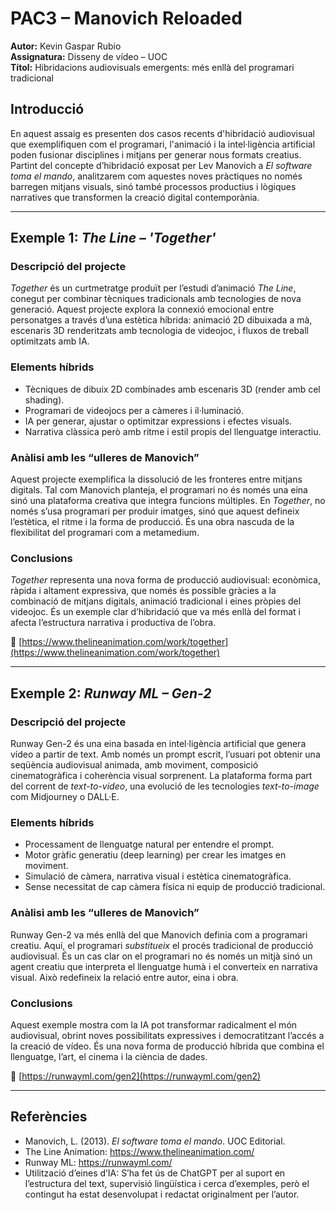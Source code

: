 # PAC3 – Manovich Reloaded

**Autor:** Kevin Gaspar Rubio  
**Assignatura:** Disseny de vídeo – UOC  
**Títol:** Hibridacions audiovisuals emergents: més enllà del programari tradicional  

## Introducció

En aquest assaig es presenten dos casos recents d'hibridació audiovisual que exemplifiquen com el programari, l'animació i la intel·ligència artificial poden fusionar disciplines i mitjans per generar nous formats creatius. Partint del concepte d’hibridació exposat per Lev Manovich a *El software toma el mando*, analitzarem com aquestes noves pràctiques no només barregen mitjans visuals, sinó també processos productius i lògiques narratives que transformen la creació digital contemporània.

---

## Exemple 1: *The Line – 'Together'*

### Descripció del projecte

*Together* és un curtmetratge produït per l’estudi d’animació *The Line*, conegut per combinar tècniques tradicionals amb tecnologies de nova generació. Aquest projecte explora la connexió emocional entre personatges a través d’una estètica híbrida: animació 2D dibuixada a mà, escenaris 3D renderitzats amb tecnologia de videojoc, i fluxos de treball optimitzats amb IA.

### Elements híbrids

- Tècniques de dibuix 2D combinades amb escenaris 3D (render amb cel shading).
- Programari de videojocs per a càmeres i il·luminació.
- IA per generar, ajustar o optimitzar expressions i efectes visuals.
- Narrativa clàssica però amb ritme i estil propis del llenguatge interactiu.

### Anàlisi amb les “ulleres de Manovich”

Aquest projecte exemplifica la dissolució de les fronteres entre mitjans digitals. Tal com Manovich planteja, el programari no és només una eina sinó una plataforma creativa que integra funcions múltiples. En *Together*, no només s’usa programari per produir imatges, sinó que aquest defineix l’estètica, el ritme i la forma de producció. És una obra nascuda de la flexibilitat del programari com a metamedium.

### Conclusions

*Together* representa una nova forma de producció audiovisual: econòmica, ràpida i altament expressiva, que només és possible gràcies a la combinació de mitjans digitals, animació tradicional i eines pròpies del videojoc. És un exemple clar d’hibridació que va més enllà del format i afecta l’estructura narrativa i productiva de l’obra.

🔗 [https://www.thelineanimation.com/work/together](https://www.thelineanimation.com/work/together)

---

## Exemple 2: *Runway ML – Gen-2*

### Descripció del projecte

Runway Gen-2 és una eina basada en intel·ligència artificial que genera vídeo a partir de text. Amb només un prompt escrit, l’usuari pot obtenir una seqüència audiovisual animada, amb moviment, composició cinematogràfica i coherència visual sorprenent. La plataforma forma part del corrent de *text-to-video*, una evolució de les tecnologies *text-to-image* com Midjourney o DALL·E.

### Elements híbrids

- Processament de llenguatge natural per entendre el prompt.
- Motor gràfic generatiu (deep learning) per crear les imatges en moviment.
- Simulació de càmera, narrativa visual i estètica cinematogràfica.
- Sense necessitat de cap càmera física ni equip de producció tradicional.

### Anàlisi amb les “ulleres de Manovich”

Runway Gen-2 va més enllà del que Manovich definia com a programari creatiu. Aquí, el programari *substitueix* el procés tradicional de producció audiovisual. És un cas clar on el programari no és només un mitjà sinó un agent creatiu que interpreta el llenguatge humà i el converteix en narrativa visual. Això redefineix la relació entre autor, eina i obra.

### Conclusions

Aquest exemple mostra com la IA pot transformar radicalment el món audiovisual, obrint noves possibilitats expressives i democratitzant l’accés a la creació de vídeo. És una nova forma de producció híbrida que combina el llenguatge, l’art, el cinema i la ciència de dades.

🔗 [https://runwayml.com/gen2](https://runwayml.com/gen2)

---

## Referències

- Manovich, L. (2013). *El software toma el mando*. UOC Editorial.
- The Line Animation: https://www.thelineanimation.com/
- Runway ML: https://runwayml.com/
- Utilització d’eines d’IA: S’ha fet ús de ChatGPT per al suport en l’estructura del text, supervisió lingüística i cerca d’exemples, però el contingut ha estat desenvolupat i redactat originalment per l’autor.

